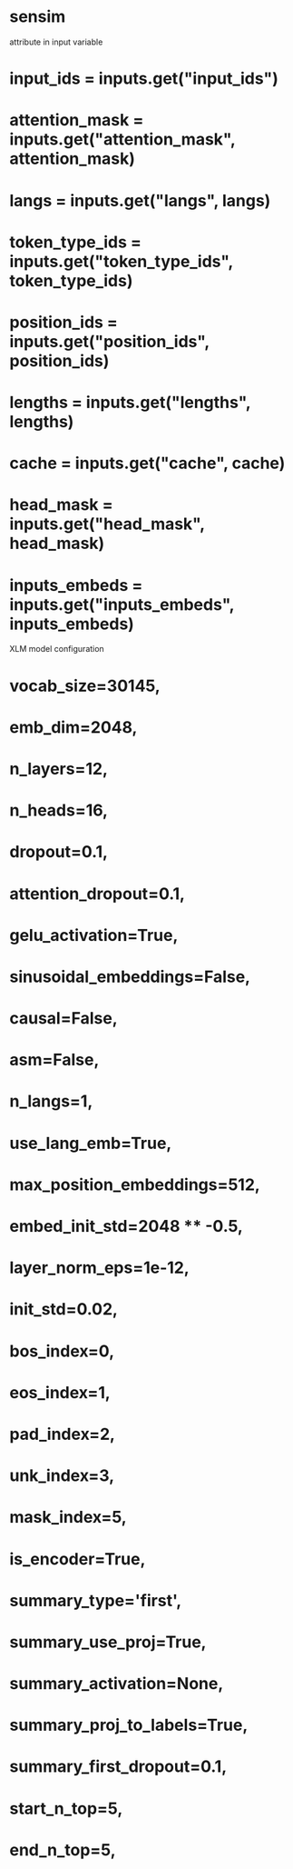 # sensim

attribute in input variable
# input_ids = inputs.get("input_ids")
# attention_mask = inputs.get("attention_mask", attention_mask)
# langs = inputs.get("langs", langs)
# token_type_ids = inputs.get("token_type_ids", token_type_ids)
# position_ids = inputs.get("position_ids", position_ids)
# lengths = inputs.get("lengths", lengths)
# cache = inputs.get("cache", cache)
# head_mask = inputs.get("head_mask", head_mask)
# inputs_embeds = inputs.get("inputs_embeds", inputs_embeds)

XLM model configuration
# vocab_size=30145,
# emb_dim=2048,
# n_layers=12,
# n_heads=16,
# dropout=0.1,
# attention_dropout=0.1,
# gelu_activation=True,
# sinusoidal_embeddings=False,
# causal=False,
# asm=False,
# n_langs=1,
# use_lang_emb=True,
# max_position_embeddings=512,
# embed_init_std=2048 ** -0.5,
# layer_norm_eps=1e-12,
# init_std=0.02,
# bos_index=0,
# eos_index=1,
# pad_index=2,
# unk_index=3,
# mask_index=5,
# is_encoder=True,
# summary_type='first',
# summary_use_proj=True,
# summary_activation=None,
# summary_proj_to_labels=True,
# summary_first_dropout=0.1,
# start_n_top=5,
# end_n_top=5,
###